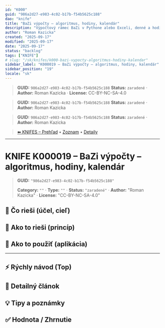 ```yaml
---
id: "K000"
guid: "986a2d27-e983-4c02-b17b-f54b5625c188"
dao: "knife"
title: "BaZi výpočty – algoritmus, hodiny, kalendár"
description: "Výpočtový rámec BaZi v Pythone alebo Exceli, denné a hodinové analýzy, poradca"
author: "Roman Kazicka"
created: "2025-09-17"
modified: "2025-09-17"
date: "2025-09-17"
status: "backlog"
tags: ["KNIFE"]
# slug: "/sk/knifes/k000-bazi-vypocty-algoritmus-hodiny-kalendar"
sidebar_label: "K000019 – BaZi výpočty – algoritmus, hodiny, kalendár"
sidebar_position: "19"
locale: "sk"
---
```

<!-- body:start -->

<!-- fm-visible: start -->
> **GUID:** `986a2d27-e983-4c02-b17b-f54b5625c188`
> **Status:** `zaradené` · **Author:** Roman Kazicka · **License:** CC-BY-NC-SA-4.0
<!-- fm-visible: end -->
<!-- body:start -->

<!-- fm-visible: start -->
> **GUID:** `986a2d27-e983-4c02-b17b-f54b5625c188`
> **Status:** `zaradené` · **Author:** Roman Kazicka
<!-- fm-visible: end -->
<!-- body:start -->

<!-- fm-visible: start -->
> **GUID:** `986a2d27-e983-4c02-b17b-f54b5625c188`
> **Status:** `zaradené` · **Author:** Roman Kazicka
<!-- fm-visible: end -->
<!-- body:start -->

<!-- nav:knifes -->
> [⬅ KNIFES – Prehľad](../overview.md) • [Zoznam](../KNIFE_Overview_List.md) • [Detaily](../KNIFE_Overview_Details.md)
---
# KNIFE K000019 – BaZi výpočty – algoritmus, hodiny, kalendár
<!-- fm-visible: start -->

> **GUID:** `"986a2d27-e983-4c02-b17b-f54b5625c188"`
>   
> **Category:** `""` · **Type:** `""` · **Status:** `"zaradené"` · **Author:** "Roman Kazicka" · **License:** "CC-BY-NC-SA-4.0"
<!-- fm-visible: end -->


## 🎯 Čo rieši (účel, cieľ)

## 🧩 Ako to rieši (princíp)

## 🧪 Ako to použiť (aplikácia)

---

## ⚡ Rýchly návod (Top)

## 📜 Detailný článok

## 💡 Tipy a poznámky

## ✅ Hodnota / Zhrnutie
